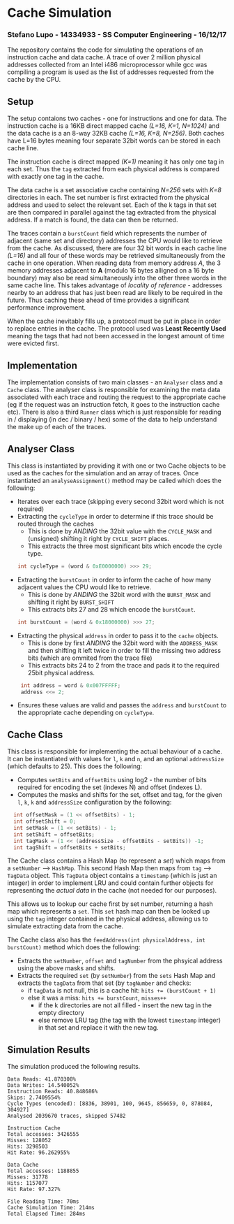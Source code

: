 # Cache Simulation
### Stefano Lupo - 14334933 - SS Computer Engineering - 16/12/17
The repository contains the code for simulating the operations of an instruction cache and data cache. A trace of over 2 million physical addresses collected from an Intel i486 microprocessor while gcc was compiling a program is used as the list of addresses requested from the cache by the CPU.

## Setup
The setup contaions two caches - one for instructions and one for data. The instruction cache is a 16KB direct mapped cache *(L=16, K=1, N=1024)* and the data cache is a an 8-way 32KB cache *(L=16, K=8, N=256)*. Both caches have L=16 bytes meaning four separate 32bit words can be stored in each cache line. 

The instruction cache is direct mapped *(K=1)* meaning it has only one tag in each set. Thus the `tag` extracted from each physical address is compared with exactly one tag in the cache. 

The data cache is a set associative cache containing *N=256* sets with *K=8* directories in each. The set number is first extracted from the physical address and used to select the relevant set. Each of the k tags in that set are then compared in parallel against the tag extracted from the physical address. If a match is found, the data can then be returned.

The traces contain a `burstCount` field which represents the number of adjacent (same set and directory) addresses the CPU would like to retrieve from the cache. As discussed, there are four 32 bit words in each cache line *(L=16)* and all four of these words may be retrieved simultaneously from the cache in one operation. When reading data from memory address *A*, the 3 memory addresses adjacent to **A** (modulo 16 bytes alligned on a 16 byte boundary) may also be read simultaneously into the other three words in the same cache line. This takes advantage of *locality of reference* - addresses nearby to an address that has just been read are likely to be required in the future. Thus caching these ahead of time provides a significant performance improvement.  

When the cache inevitably fills up, a protocol must be put in place in order to replace entries in the cache. The protocol used was **Least Recently Used** meaning the tags that had not been accessed in the longest amount of time were evicted first. 


## Implementation
The implementation consists of two main classes - an `Analyser` class and a `Cache` class. The analyser class is responsible for examining the meta data associated with each trace and routing the request to the appropriate cache (eg if the request was an instruction fetch, it goes to the instruction cache etc). There is also a third `Runner` class which is just responsible for reading in / displaying (in dec / binary / hex) some of the data to help understand the make up of each of the traces.


## Analyser Class
This class is instantiated by providing it with one or two Cache objects to be used as the caches for the simulation and an array of traces. Once instantiated an `analyseAssignment()` method may be called which does the following: 
- Iterates over each trace (skipping every second 32bit word which is not required)
- Extracting the `cycleType` in order to determine if this trace should be routed through the caches
  - This is done by *ANDING* the 32bit value with the `CYCLE_MASK` and (unsigned) shifting it right by `CYCLE_SHIFT` places.
  - This extracts the three most significant bits which encode the cycle type.
  ```java
  int cycleType = (word & 0xE0000000) >>> 29;
  ```
- Extracting the `burstCount` in order to inform the cache of how many adjacent values the CPU would like to retrieve.
  - This is done by *ANDING* the 32bit word with the `BURST_MASK` and shifting it right by `BURST_SHIFT` 
  - This extracts bits 27 and 28 which encode the `burstCount`.
  ```java
  int burstCount = (word & 0x18000000) >>> 27;
  ```
- Extracting the physical `address` in order to pass it to the `cache` objects.
  - This is done by first *ANDING* the 32bit word with the `ADDRESS_MASK` and then shifting it left twice in order to fill the missing two address bits (which are ommited from the trace file)
  - This extracts bits 24 to 2 from the trace and pads it to the required 25bit physical address.
  ```java
   int address = word & 0x007FFFFF;
   address <<= 2;
  ```
- Ensures these values are valid and passes the `address` and `burstCount` to the appropriate cache depending on `cycleType`.


## Cache Class
This class is responsible for implementing the actual behaviour of a cache. It can be instantiated with values for `l`, `k` and `n`, and an optional `addressSize` (which defaults to 25). This does the following: 

- Computes `setBits` and `offsetBits` using log2 - the number of bits required for encoding the set (indexes N) and offset (indexes L).
- Computes the masks and shifts for the set, offset and tag, for the given `l`, `k`, `k` and `addressSize` configuration by the following:
```java
  int offsetMask = (1 << offsetBits) - 1;
  int offsetShift = 0;
  int setMask = (1 << setBits) - 1;
  int setShift = offsetBits;
  int tagMask = (1 << (addressSize - offsetBits - setBits)) -1;
  int tagShift = offsetBits + setBits;
```

The Cache class contains a Hash Map (to represent a *set*) which maps from a `setNumber` --> `HashMap`. This second Hash Map then maps from `tag` --> `TagData` object. This `TagData` object contains a `timestamp` (which is just an integer) in order to implement LRU and could contain further objects for representing the *actual data* in the cache (not needed for our purposes).

This allows us to lookup our cache first by set number, returning a hash map which represents a `set`. This `set` hash map can then be looked up using the `tag` integer contained in the physical address, allowing us to simulate extracting data from the cache. 

The Cache class also has the `feedAddress(int physicalAddress, int burstCount)` method which does the following:
  - Extracts the `setNumber`, `offset` and `tagNumber` from the phsyical address using the above masks and shifts.
  - Extracts the required `set` (by `setNumber`) from the `sets` Hash Map and extracts the `tagData` from that set (by `tagNumber` and checks: 
    - if `tagData` is not null, this is a cache hit: `hits += (burstCount + 1)`
    - else it was a miss: `hits += burstCount`, `misses++`
      - if the k directories are not all filled - insert the new tag in the empty directory
      - else remove LRU tag (the tag with the lowest `timestamp` integer) in that set and replace it with the new tag.

## Simulation Results
The simulation produced the following results.
```
Data Reads: 41.870308%
Data Writes: 14.540052%
Instruction Reads: 40.848686%
Skips: 2.7409554%
Cycle Types (encoded): [8836, 38901, 100, 9645, 856659, 0, 878084, 304927]
Analysed 2039670 traces, skipped 57482

Instruction Cache
Total accesses: 3426555
Misses: 128052
Hits: 3298503
Hit Rate: 96.262955%

Data Cache
Total accesses: 1188855
Misses: 31778
Hits: 1157077
Hit Rate: 97.327%

File Reading Time: 70ms
Cache Simulation Time: 214ms
Total Elapsed Time: 284ms
```






  
